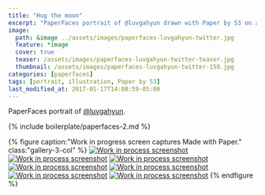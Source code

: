 ```yaml
---
title: "Hug the moon"
excerpt: "PaperFaces portrait of @luvgahyun drawn with Paper by 53 on an iPad."
image: 
  path: &image ../assets/images/paperfaces-luvgahyun-twitter.jpg 
  feature: *image
  cover: true
  teaser: /assets/images/paperfaces-luvgahyun-twitter-teaser.jpg
  thumbnail: /assets/images/paperfaces-luvgahyun-twitter-150.jpg
categories: [paperfaces]
tags: [portrait, illustration, Paper by 53]
last_modified_at: 2017-01-17T14:08:59-05:00
---
```


PaperFaces portrait of [@luvgahyun](https://twitter.com/luvgahyun).

{% include boilerplate/paperfaces-2.md %}

{% figure caption:"Work in progress screen captures Made with Paper." class:"gallery-3-col" %}
[![Work in process screenshot](/assets/images/paperfaces-luvgahyun-process-1-600.jpg)](/assets/images/paperfaces-luvgahyun-process-1-lg.jpg)
[![Work in process screenshot](/assets/images/paperfaces-luvgahyun-process-2-600.jpg)](/assets/images/paperfaces-luvgahyun-process-2-lg.jpg)
[![Work in process screenshot](/assets/images/paperfaces-luvgahyun-process-3-600.jpg)](/assets/images/paperfaces-luvgahyun-process-3-lg.jpg)
[![Work in process screenshot](/assets/images/paperfaces-luvgahyun-process-4-600.jpg)](/assets/images/paperfaces-luvgahyun-process-4-lg.jpg)
[![Work in process screenshot](/assets/images/paperfaces-luvgahyun-process-5-600.jpg)](/assets/images/paperfaces-luvgahyun-process-5-lg.jpg)
[![Work in process screenshot](/assets/images/paperfaces-luvgahyun-process-6-600.jpg)](/assets/images/paperfaces-luvgahyun-process-6-lg.jpg)
[![Work in process screenshot](/assets/images/paperfaces-luvgahyun-process-7-600.jpg)](/assets/images/paperfaces-luvgahyun-process-7-lg.jpg)
{% endfigure %}
